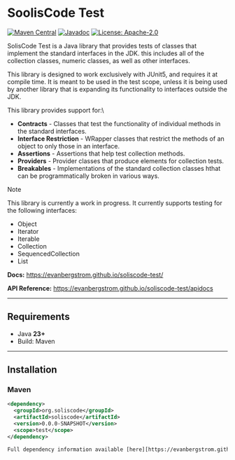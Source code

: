 # SoolisCode Test

[![Maven Central](https://img.shields.io/maven-central/v/soliscode/soliscode-test.svg?label=Maven%20Central)](https://central.sonatype.com/artifact/GROUP_ID/ARTIFACT_ID)
[![Javadoc](https://javadoc.io/badge2d/org.soliscode/soliscode-test/label.svg)](https://evanbergstrom.github.io/soliscode-test/apidocs)
[![License: Apache-2.0](https://img.shields.io/badge/License-Apache--2.0-blue.svg)](#license)

SolisCode Test is a Java library that provides tests of classes that implement the standard 
interfaces in the JDK. this includes all of the collection classes, numeric classes, as well as
other interfaces. 

This library is designed to work exclusively with JUnit5, and requires it at compile time. It is meant to be used in
the test scope, unless it is being used by another library that is expanding its functionality to interfaces outside
the JDK.

This library provides support for:\
- **Contracts** - Classes that test the functionality of individual methods in the standard interfaces.
- **Interface Restriction** - WRapper classes that restrict the methods of an object to only those in an interface.
- **Assertions** - Assertions that help test collection methods.
- **Providers** - Provider classes that produce elements for collection tests.
- **Breakables** - Implementations of the standard collection classes hthat can be programmatically broken in various ways.

> [!NOTE]
> This library is currently a work in progress. It currently supports testing for the following
> interfaces:
> - Object 
> - Iterator 
> - Iterable 
> - Collection 
> - SequencedCollection 
> - List 

**Docs:** https://evanbergstrom.github.io/soliscode-test/

**API Reference:** https://evanbergstrom.github.io/soliscode-test/apidocs

---
## Requirements

- Java **23+**
- Build: Maven

---
## Installation

### Maven
```xml
<dependency>
  <groupId>org.soliscode</groupId>
  <artifactId>soliscode</artifactId>
  <version>0.0.0-SNAPSHOT</version>
  <scope>test</scope>
</dependency>

Full dependency information available [here][https://evanbergstrom.github.io/soliscode-test/dependency-info.html]